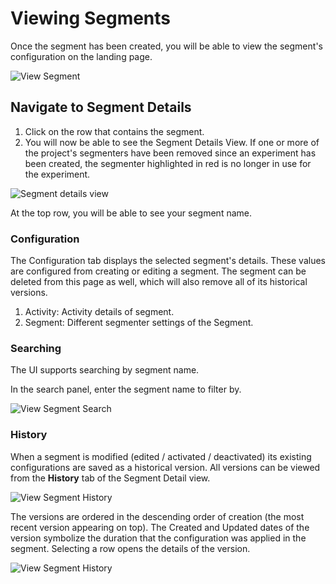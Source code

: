 # Viewing Segments

Once the segment has been created, you will be able to view the segment's configuration on the landing page.

![View Segment](../../.gitbook/assets/13\_view\_segment\_landing.png)

## Navigate to Segment Details

1. Click on the row that contains the segment.
2. You will now be able to see the Segment Details View. If one or more of the project's segmenters have been removed since an experiment has been created, the segmenter highlighted in red is no longer in use for the experiment.&#x20;

![Segment details view](../../.gitbook/assets/13\_view\_segment\_detail.png)

At the top row, you will be able to see your segment name.

### Configuration

The Configuration tab displays the selected segment's details. These values are configured from creating or editing a segment. The segment can be deleted from this page as well, which will also remove all of its historical versions.

1. Activity: Activity details of segment.
2. Segment: Different segmenter settings of the Segment.

### Searching

The UI supports searching by segment name.

In the search panel, enter the segment name to filter by.

![View Segment Search](../../.gitbook/assets/13\_view\_segment\_search\_filter.png)

### History

When a segment is modified (edited / activated / deactivated) its existing configurations are saved as a historical version. All versions can be viewed from the **History** tab of the Segment Detail view.

![View Segment History](../../.gitbook/assets/13\_view\_segment\_history.png)

The versions are ordered in the descending order of creation (the most recent version appearing on top). The Created and Updated dates of the version symbolize the duration that the configuration was applied in the segment. Selecting a row opens the details of the version.

![View Segment History](../../.gitbook/assets/13\_view\_segment\_historical\_version.png)
